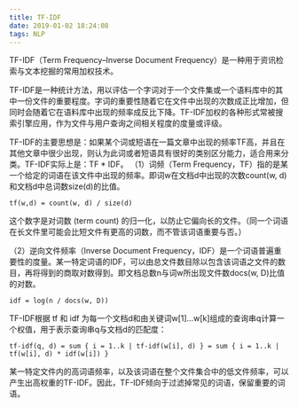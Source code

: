 ```yaml
---
title: TF-IDF
date: 2019-01-02 18:24:08
tags: NLP
---
```


 TF-IDF（Term Frequency–Inverse Document Frequency）是一种用于资讯检索与文本挖掘的常用加权技术。
 <!--more-->TF-IDF是一种统计方法，用以评估一个字词对于一个文件集或一个语料库中的其中一份文件的重要程度。字词的重要性随着它在文件中出现的次数成正比增加，但同时会随着它在语料库中出现的频率成反比下降。TF-IDF加权的各种形式常被搜索引擎应用，作为文件与用户查询之间相关程度的度量或评级。
TF-IDF的主要思想是：如果某个词或短语在一篇文章中出现的频率TF高，并且在其他文章中很少出现，则认为此词或者短语具有很好的类别区分能力，适合用来分类。TF-IDF实际上是：TF * IDF。
（1）词频（Term Frequency，TF）指的是某一个给定的词语在该文件中出现的频率。即词w在文档d中出现的次数count(w, d)和文档d中总词数size(d)的比值。

    tf(w,d) = count(w, d) / size(d)

这个数字是对词数 (term count) 的归一化，以防止它偏向长的文件。（同一个词语在长文件里可能会比短文件有更高的词数，而不管该词语重要与否。）

（2）逆向文件频率（Inverse Document Frequency，IDF）是一个词语普遍重要性的度量。某一特定词语的IDF，可以由总文件数目除以包含该词语之文件的数目，再将得到的商取对数得到。即文档总数n与词w所出现文件数docs(w, D)比值的对数。

    idf = log(n / docs(w, D))

TF-IDF根据 tf 和 idf 为每一个文档d和由关键词w[1]…w[k]组成的查询串q计算一个权值，用于表示查询串q与文档d的匹配度：
    
    tf-idf(q, d) = sum { i = 1..k | tf-idf(w[i], d) } = sum { i = 1..k | tf(w[i], d) * idf(w[i]) }

某一特定文件内的高词语频率，以及该词语在整个文件集合中的低文件频率，可以产生出高权重的TF-IDF。因此，TF-IDF倾向于过滤掉常见的词语，保留重要的词语。